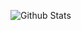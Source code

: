 ![Github Stats](https://github-readme-stats.vercel.app/api?username=ReeceDonovan&count_private=true&show_icons=true&theme=synthwave)

